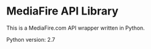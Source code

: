 MediaFire API Library
=====================

This is a MediaFire.com API wrapper written in Python.

Python version: 2.7
